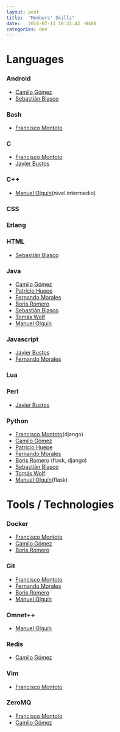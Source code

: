 ```yaml
---
layout: post
title:  "Members' Skills"
date:   2016-07-13 10:21:42 -0400
categories: dev
---
```

# Languages

### Android

  - [Camilo Gómez][camilog]
  - [Sebastián Blasco][sebablasko]

### Bash

  - [Francisco Montoto][fmontoto]

### C

  - [Francisco Montoto][fmontoto]
  - [Javier Bustos][madestro]

### C++
  
  - [Manuel Olguín][molguin92](nivel intermedio)

### CSS

### Erlang

### HTML
  - [Sebastián Blasco][sebablasko]

### Java

  - [Camilo Gómez][camilog]
  - [Patricio Huepe][phfollert]
  - [Fernando Morales][nanocatdemen]
  - [Boris Romero][boris]
  - [Sebastián Blasco][sebablasko]
  - [Tomás Wolf][twolfvb]
  - [Manuel Olguín][molguin92]

### Javascript

  - [Javier Bustos][madestro]
  - [Fernando Morales][nanocatdemen]

### Lua

### Perl

  - [Javier Bustos][madestro]

### Python

  - [Francisco Montoto][fmontoto](django)
  - [Camilo Gómez][camilog]
  - [Patricio Huepe][phfollert]
  - [Fernando Morales][nanocatdemen]
  - [Boris Romero][boris] (flask, django)
  - [Sebastián Blasco][sebablasko]
  - [Tomás Wolf][twolfvb]
  - [Manuel Olguín][molguin92](flask)

# Tools / Technologies

### Docker

  - [Francisco Montoto][fmontoto]
  - [Camilo Gómez][camilog]
  - [Boris Romero][boris]

### Git

  - [Francisco Montoto][fmontoto]
  - [Fernando Morales][nanocatdemen]
  - [Boris Romero][boris]
  - [Manuel Olguín][molguin92]

### Omnet++

  - [Manuel Olguín][molguin92]

### Redis

  - [Camilo Gómez][camilog]

### Vim

  - [Francisco Montoto][fmontoto]

### ZeroMQ

  - [Francisco Montoto][fmontoto]
  - [Camilo Gómez][camilog]

[fmontoto]: https://www.github.com/fmontoto
[camilog]: https://www.github.com/camilog
[madestro]: https://www.github.com/madestro
[phfollert]: https://www.github.com/phfollert
[nanocatdemen]: https://www.github.com/nanocatdemen
[boris]: https://www.github.com/zeeerooo
[sebablasko]: https://www.github.com/sebablasko
[twolfvb]: https://github.com/twolfvb
[molguin92]: https://github.com/molguin92
